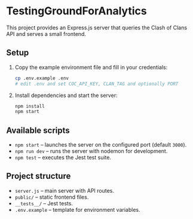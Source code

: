 # TestingGroundForAnalytics

This project provides an Express.js server that queries the Clash of Clans API and serves a small frontend.

## Setup

1. Copy the example environment file and fill in your credentials:

   ```bash
   cp .env.example .env
   # edit .env and set COC_API_KEY, CLAN_TAG and optionally PORT
   ```

2. Install dependencies and start the server:

   ```bash
   npm install
   npm start
   ```

## Available scripts

- `npm start` – launches the server on the configured port (default `3000`).
- `npm run dev` – runs the server with nodemon for development.
- `npm test` – executes the Jest test suite.

## Project structure

- `server.js` – main server with API routes.
- `public/` – static frontend files.
- `__tests__/` – Jest tests.
- `.env.example` – template for environment variables.


